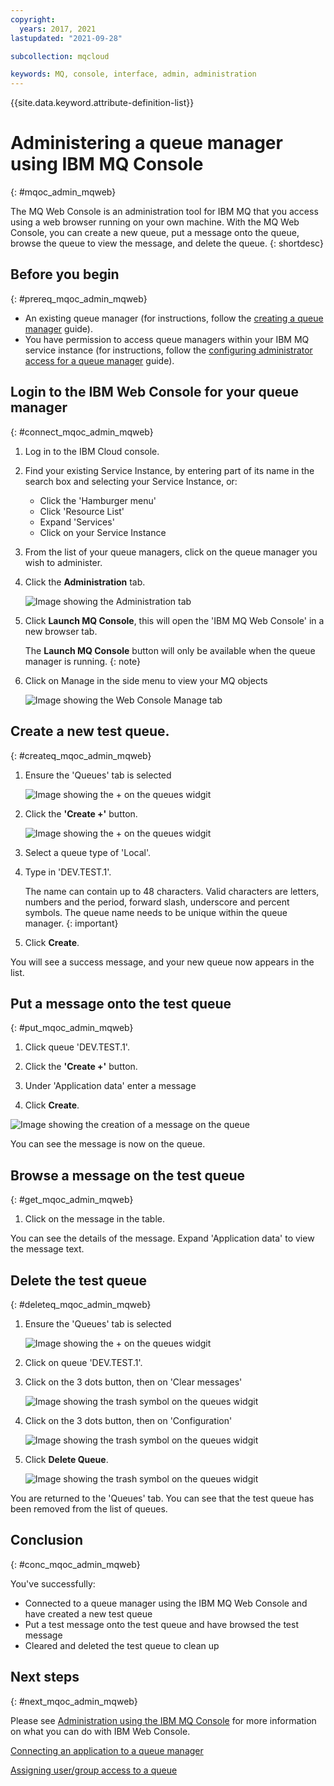 ```yaml
---
copyright:
  years: 2017, 2021
lastupdated: "2021-09-28"

subcollection: mqcloud

keywords: MQ, console, interface, admin, administration
---
```


{{site.data.keyword.attribute-definition-list}}

# Administering a queue manager using IBM MQ Console
{: #mqoc_admin_mqweb}

The MQ Web Console is an administration tool for IBM MQ that you access using a web browser running on your own machine. With the MQ Web Console, you can create a new queue, put a message onto the queue, browse the queue to view the message, and delete the queue.
{: shortdesc}

## Before you begin
{: #prereq_mqoc_admin_mqweb}

* An existing queue manager (for instructions, follow the [creating a queue manager](/docs/services/mqcloud?topic=mqcloud-mqoc_create_qm) guide).
* You have permission to access queue managers within your IBM MQ service instance (for instructions, follow the [configuring administrator access for a queue manager](/docs/services/mqcloud?topic=mqcloud-tutorial-configure-admin-access) guide).

## Login to the IBM Web Console for your queue manager
{: #connect_mqoc_admin_mqweb}

1. Log in to the IBM Cloud console.
2. Find your existing Service Instance, by entering part of its name in the search box and selecting your Service Instance, or:
    * Click the 'Hamburger menu'
    * Click 'Resource List'
    * Expand 'Services'
    * Click on your Service Instance
3. From the list of your queue managers, click on the queue manager you wish to administer.
4. Click the **Administration** tab.

    ![Image showing the Administration tab](./images/mqoc_administration_tab.png)

5. Click **Launch MQ Console**, this will open the 'IBM MQ Web Console' in a new browser tab.
    
    The **Launch MQ Console** button will only be available when the queue manager is running.
    {: note}

6. Click on Manage in the side menu to view your MQ objects

    ![Image showing the Web Console Manage tab](./images/mqoc_webconsole_managetab.png)

## Create a new test queue.
{: #createq_mqoc_admin_mqweb}

1. Ensure the 'Queues' tab is selected

    ![Image showing the + on the queues widgit](./images/mqoc_webconsole_queue_tab.png)

2. Click the **'Create +'** button.

    ![Image showing the + on the queues widgit](./images/mqoc_webconsole_create_queue.png)

3. Select a queue type of 'Local'.

4. Type in 'DEV.TEST.1'.

    The name can contain up to 48 characters. Valid characters are letters, numbers and the period, forward slash, underscore and percent symbols. The queue name needs to be unique within the queue manager.
    {: important}

5. Click **Create**.

You will see a success message, and your new queue now appears in the list.

## Put a message onto the test queue
{: #put_mqoc_admin_mqweb}

1. Click queue 'DEV.TEST.1'.

2. Click the **'Create +'** button.

3. Under 'Application data' enter a message

4. Click **Create**.

![Image showing the creation of a message on the queue](./images/mqoc_webcli_put.png)

You can see the message is now on the queue.

## Browse a message on the test queue
{: #get_mqoc_admin_mqweb}

1. Click on the message in the table.

You can see the details of the message. Expand 'Application data' to view the message text.

## Delete the test queue
{: #deleteq_mqoc_admin_mqweb}

1. Ensure the 'Queues' tab is selected

    ![Image showing the + on the queues widgit](./images/mqoc_webconsole_queue_tab.png)

2. Click on queue 'DEV.TEST.1'.

3. Click on the 3 dots button, then on 'Clear messages'

    ![Image showing the trash symbol on the queues widgit](./images/mqoc_webconsole_clear_messages.png)

4. Click on the 3 dots button, then on 'Configuration'

    ![Image showing the trash symbol on the queues widgit](./images/mqoc_webcli_queue_config.png)

5. Click **Delete Queue**.

    ![Image showing the trash symbol on the queues widgit](./images/mqoc_webcli_queue_delete.png)

You are returned to the 'Queues' tab. You can see that the test queue has been removed from the list of queues.

## Conclusion
{: #conc_mqoc_admin_mqweb}

You've successfully:

* Connected to a queue manager using the IBM MQ Web Console and have created a new test queue
* Put a test message onto the test queue and have browsed the test message
* Cleared and deleted the test queue to clean up

## Next steps
{: #next_mqoc_admin_mqweb}

Please see [Administration using the IBM MQ Console](https://www.ibm.com/support/knowledgecenter/en/SSFKSJ_9.0.0/com.ibm.mq.adm.doc/q127570_.htm) for more information on what you can do with IBM Web Console.

[Connecting an application to a queue manager](/docs/services/mqcloud?topic=mqcloud-mqoc_connect_app_qm)

[Assigning user/group access to a queue](/docs/services/mqcloud?topic=mqcloud-mqoc_configure_auth_record)
